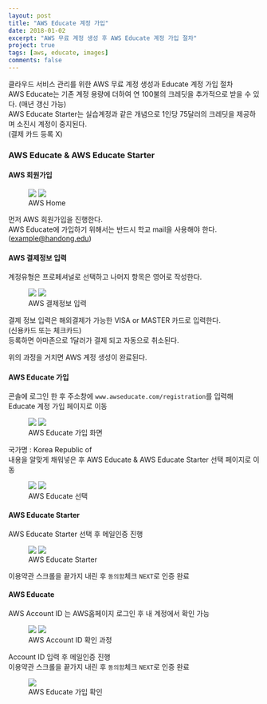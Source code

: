 ```yaml
---
layout: post
title: "AWS Educate 계정 가입"
date: 2018-01-02
excerpt: "AWS 무료 계정 생성 후 AWS Educate 계정 가입 절차"
project: true
tags: [aws, educate, images]
comments: false
---
```


클라우드 서비스 관리를 위한 AWS 무료 계정 생성과 Educate 계정 가입 절차  
AWS Educate는 기존 계정 용량에 더하여 연 100불의 크레딧을 추가적으로 받을 수 있다. (매년 갱신 가능)  
AWS Educate Starter는 실습계정과 같은 개념으로 1인당 75달러의 크레딧을 제공하며 소진시 계정이 중지된다.  
(결제 카드 등록 X)

### AWS Educate & AWS Educate Starter

#### AWS 회원가입

<figure class="half">
	<a href="{{site.url}}/assets/img/aws/aws_main.JPG"><img src="{{site.url}}/assets/img/aws/aws_main.JPG"></a>
	<a href="{{site.url}}/assets/img/aws/aws_join.JPG"><img src="{{site.url}}/assets/img/aws/aws_join.JPG"></a>
	<figcaption>AWS Home</figcaption>
</figure>

먼저 AWS 회원가입을 진행한다.  
AWS Educate에 가입하기 위해서는 반드시 학교 mail을 사용해야 한다. (example@handong.edu)

#### AWS 결제정보 입력

계정유형은 프로페셔널로 선택하고 나머지 항목은 영어로 작성한다.

<figure class="half">
	<a href="{{site.url}}/assets/img/aws/aws_join_1.JPG"><img src="{{site.url}}/assets/img/aws/aws_join_1.JPG"></a>
	<a href="{{site.url}}/assets/img/aws/aws_join_2.JPG"><img src="{{site.url}}/assets/img/aws/aws_join_2.JPG"></a>
	<figcaption>AWS 결제정보 입력</figcaption>
</figure>

결제 정보 입력은 해외결제가 가능한 VISA or MASTER 카드로 입력한다.  
(신용카드 또는 체크카드)  
등록하면 아마존으로 1달러가 결제 되고 자동으로 취소된다.  

위의 과정을 거치면 AWS 계정 생성이 완료된다.

#### AWS Educate 가입

콘솔에 로그인 한 후 주소창에 `www.awseducate.com/registration`를 입력해 Educate 계정 가입 페이지로 이동

<figure class="half">
	<a href="{{site.url}}/assets/img/aws/educate_join.JPG"><img src="{{site.url}}/assets/img/aws/educate_join.JPG"></a>
	<a href="{{site.url}}/assets/img/aws/educate_join_1.JPG"><img src="{{site.url}}/assets/img/aws/educate_join_1.JPG"></a>
	<figcaption>AWS Educate 가입 화면</figcaption>
</figure>

국가명 : Korea Republic of  
내용을 알맞게 채워넣은 후 AWS Educate & AWS Educate Starter 선택 페이지로 이동

<figure class="half">
	<a href="{{site.url}}/assets/img/aws/educate_join_3.JPG"><img src="{{site.url}}/assets/img/aws/educate_join_3.JPG"></a>
	<a href="{{site.url}}/assets/img/aws/educate_join_2.JPG"><img src="{{site.url}}/assets/img/aws/educate_join_2.JPG"></a>
	<figcaption>AWS Educate 선택</figcaption>
</figure>

#### AWS Educate Starter

AWS Educate Starter 선택 후 메일인증 진행

<figure class="half">
	<a href="{{site.url}}/assets/img/aws/educate_join_4.JPG"><img src="{{site.url}}/assets/img/aws/educate_join_4.JPG"></a>
	<a href="{{site.url}}/assets/img/aws/educate_join_5.JPG"><img src="{{site.url}}/assets/img/aws/educate_join_5.JPG"></a>
	<figcaption>AWS Educate Starter</figcaption>
</figure>

이용약관 스크롤을 끝가지 내린 후 `동의함`체크 `NEXT`로 인증 완료

#### AWS Educate

AWS Account ID 는 AWS홈페이지 로그인 후 내 계정에서 확인 가능

<figure class="half">
	<a href="{{site.url}}/assets/img/aws/educate_mypage.JPG"><img src="{{site.url}}/assets/img/aws/educate_mypage.JPG"></a>
	<a href="{{site.url}}/assets/img/aws/educate_account.JPG"><img src="{{site.url}}/assets/img/aws/educate_account.JPG"></a>
	<figcaption>AWS Account ID 확인 과정</figcaption>
</figure>

Account ID 입력 후 메일인증 진행  
이용약관 스크롤을 끝가지 내린 후 `동의함`체크 `NEXT`로 인증 완료

<figure>
	<a href="{{site.url}}/assets/img/aws/educate_result.JPG"><img src="{{site.url}}/assets/img/aws/educate_result.JPG"></a>
	<figcaption>AWS Educate 가입 확인</figcaption>
</figure>
